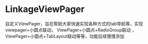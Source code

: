 # LinkageViewPager
自定义ViewPager，旨在帮助大家快速实现各种方式的tab导航等，实现viewpager+小圆点联动， ViewPager+小圆点+RadioGroup联动 ， ViewPager+小圆点+TabLayout联动等等，功能后续慢慢添加